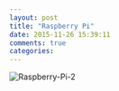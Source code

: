 ```yaml
---
layout: post
title: "Raspberry Pi"
date: 2015-11-26 15:39:11
comments: true
categories: 
---
```




![Raspberry-Pi-2](/images/Raspberry-Pi-2.jpeg)



